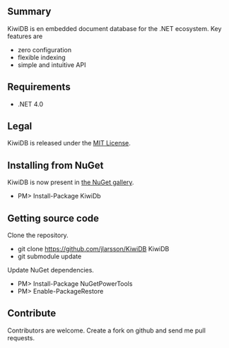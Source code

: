 ## Summary
KiwiDB is en embedded document database for the .NET ecosystem. Key features are

* zero configuration
* flexible indexing
* simple and intuitive API

## Requirements

* .NET 4.0

## Legal

KiwiDB is released under the [MIT License](http://www.opensource.org/licenses/mit-license.php).

## Installing from NuGet

KiwiDB is now present in [the NuGet gallery](http://nuget.org/List/Packages/KiwiDb).

* PM> Install-Package KiwiDb

## Getting source code

Clone the repository.

* git clone https://github.com/jlarsson/KiwiDB KiwiDB
* git submodule update

Update NuGet dependencies.

* PM> Install-Package NuGetPowerTools
* PM> Enable-PackageRestore

## Contribute

Contributors are welcome. Create a fork on github and send me pull requests.

